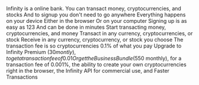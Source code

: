 Infinity is a online bank.
You can transact money, cryptocurrencies, and stocks
And to signup you don't need to go anywhere
Everything happens on your device
Either in the browser
Or on your computer
Signing up is as easy as 123
And can be done in minutes
Start transacting money, cryptocurrencies, and money
Transact in any currency, cryptocurrencies, or stock
Receive in any currency, cryptocurrency, or stock you choose
The transaction fee is so cryptocurrencies
0.1% of what you pay
Upgrade to Infinity Premium ($30 montly), to get a transaction fee of 0.01% of what you pay
Or get the Business Bundle ($550 monthly), for a transaction fee of 0.001%, the ability to create your own cryptocurrencies right in the browser, the Infinity API for commercial use, and Faster Transactions